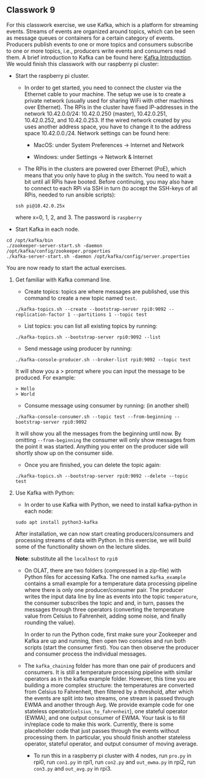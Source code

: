 
## Classwork 9


For this classwork exercise, we use Kafka, which is a platform for streaming events. Streams of
events are organized around topics, which can be seen as message queues or containers for a certain
category of events. Producers publish events to one or more topics and consumers subscribe to one or
more topics, i.e., producers write events and consumers read them. A brief introduction to Kafka can
be found here: [Kafka Introduction](https://kafka.apache.org/intro). We would finish this classwork with our raspberry pi
cluster:


- Start the raspberry pi cluster.

    - In order to get started, you need to connect the cluster via the Ethernet cable to your machine. The setup we use is to create a private network (usually used for sharing WiFi with other machines over Ethernet). The RPis in the cluster have fixed IP-addresses in the network 10.42.0.0/24: 10.42.0.250 (master), 10.42.0.251, 10.42.0.252, and 10.42.0.253. If the wired network created by you uses another address space, you have to change it to the address space 10.42.0.0./24. Network settings can be found here:

        - MacOS: under System Preferences → Internet and Network

        - Windows: under Settings → Network & Internet

    - The RPis in the clusters are powered over Ethernet (PoE), which means that you only have to plug in the switch. You need to wait a bit until all RPis have booted. Before continuing, you may also have to connect to each RPi via SSH in turn (to accept the SSH-keys of all RPis, needed to run ansible scripts):
    ```
    ssh pi@10.42.0.25x
    ```
    where x=0, 1, 2, and 3. The password is `raspberry`

- Start Kafka in each node.
```
cd /opt/kafka/bin
./zookeeper-server-start.sh -daemon /opt/kafka/config/zookeeper.properties
./kafka-server-start.sh -daemon /opt/kafka/config/server.properties
```

You are now ready to start the actual exercises.

1. Get familiar with Kafka command line.

    - Create topics: topics are where messages are published, use this command to create a new topic named `test`.
    ```
    ./kafka-topics.sh --create --bootstrap-server rpi0:9092 --replication-factor 1 --partitions 1 --topic test
    ```

    - List topics: you can list all existing topics by running:
    ```
    ./kafka-topics.sh --bootstrap-server rpi0:9092 --list
    ```

    - Send message using producer by running:
    ```
    ./kafka-console-producer.sh --broker-list rpi0:9092 --topic test
    ```
    It will show you a > prompt where you can input the message to be produced. For example:
    ```
    > Hello
    > World
    ```

    - Consume message using consumer by running: (in another shell)
    ```
    ./kafka-console-consumer.sh --topic test --from-beginning --bootstrap-server rpi0:9092
    ```
    It will show you all the messages from the beginning until now. By omitting `--from-beginning` the consumer will only show messages from the point it was started. Anything you enter on the producer side will shortly show up on the consumer side.

    - Once you are finished, you can delete the topic again:
    ```
    ./kafka-topics.sh --bootstrap-server rpi0:9092 --delete --topic test
    ```

2. Use Kafka with Python:

    - In order to use Kafka with Python, we need to install kafka-python in each node:
    ```
    sudo apt install python3-kafka
    ```
    After installation, we can now start creating producers/consumers and processing streams of data with Python. In this exercise, we will build some of the functionality shown on the lecture slides.

    **Note**: substitute all the `localhost` to `rpi0`

    - On OLAT, there are two folders (compressed in a zip-file) with Python files for accessing Kafka. The one named `kafka_example` contains a small example for a temperature data processing pipeline where there is only one producer/consumer pair. The producer writes the input data line by line as events into the topic `temperature`, the consumer subscribes the topic and and, in turn, passes the messages through three operators (converting the temperature value from Celsius to Fahrenheit, adding some noise, and finally rounding the value).

        In order to run the Python code, first make sure your Zookeeper and Kafka are up and running, then open two consoles and run both scripts (start the consumer first). You can then observe the producer and consumer process the individual messages.

    - The `kafka_chaining` folder has more than one pair of producers and consumers. It is still a temperature processing pipeline with similar operators as in the kafka example folder. However, this time you are building a more complex structure: the temperatures are converted from Celsius to Fahrenheit, then filtered by a threshold, after which the events are split into two streams, one stream is passed through EWMA and another through Avg. We provide example code for one stateless operator(`celsius_to_fahrenheit`), one stateful operator (EWMA), and one output consumer of EWMA. Your task is to fill in/replace code to make this work. Currently, there is some placeholder code that just passes through the events without processing them. In particular, you should finish another stateless operator, stateful operator, and output consumer of moving average.

        - To run this in a raspberry pi cluster with 4 nodes, run `pro.py` in rpi0, run `con1.py` in rpi1, run `con2.py` and `out_ewma.py` in rpi2, run `con3.py` and `out_avg.py` in rpi3.



